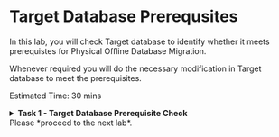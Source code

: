 # Target Database Prerequsites

In this lab, you will check Target database to identify whether it meets prerequistes for Physical Offline Database Migration.

Whenever required you will do the necessary modification in Target database to meet the prerequisites.


Estimated Time: 30 mins

**<details><summary>Task 1 - Target Database Prerequisite Check</summary>**
<p>

1. Login to Target Database Server.

   Login to Target Database server using Public IP and ssh key.

2. Set the environment for the database.

   Switch user to Oracle using below command.

   sudo su - oracle

   Set the environment to connect to your database.

   Type . oraenv and press enter 
    
   Enter ORCL when asked for ORACLE_SID and then press enter    --> Enter your DB name if that is different than the one used in this lab.

   
3. Check whether Target Database is using spfile.

   Run "show parameter spfile" in database.

   If you get a similar output as below which means spfile is configured, if this is not the case then please configure spfile using Oracle Docs.

   ![ss1](./images/spfile.png)

4. Verify Time Zone version.

  The target placeholder database must have a time zone file version that is the same or higher than the source database. If that is not the case, then the time zone file should be upgraded in the target placeholder database.

  To check the current time zone version, query the V$TIMEZONE_FILE view as shown here, and upgrade the time zone file if necessary.
  ```console
  SELECT * FROM v$timezone_file;
  ```

  Sample output is shown below.
  ![ss2](./images/timezone.png)

5. Verify TDE Wallet Folder.

   Verify that the TDE wallet folder exists, and ensure that the wallet STATUS is OPEN and WALLET_TYPE is AUTOLOGIN (For an auto-login wallet type), or WALLET_TYPE is PASSWORD (For a password-based wallet). For a multitenant database, ensure that the wallet is open on all PDBs as well as the CDB, and the master key is set for all PDBs and the CDB.

   Execute the below SQL.
   ```console
   set lines 120
   col WRL_PARAMETER for a50
   select WRL_TYPE,WRL_PARAMETER,STATUS,WALLET_TYPE from v$encryption_wallet;   
   ```
   Sample output is shown below.

   ![ss3](./images/tde.png)

6. Check Disk Group Size.

   Check the size of the disk groups and usage on the target database (ASM disk groups or ACFS file systems) and make sure adequate storage is provisioned and available on the target database servers.

   In this lab you can ignone this since we have taken care of this step while proviosioning the Target Database.

7. Check connections.

   Verify that port 22 on the target servers in the Oracle Cloud Infrastructure, Exadata Cloud Service, or Exadata Cloud at Customer environment are open and not blocked by a firewall.

   We had already checked this by doing ssh from ZDM host in earlier lab.

8. Capture RMAN SHOW ALL command

    Capture output so that you can compare RMAN settings after the migration, then reset any changed RMAN configuration settings to ensure that the backup works without any issues.

9. Ensure System time of Target Database, Source Database and ZDM host are in sync (Optional Step)

   Type "date" across Source Database , Target Database and ZDM host simultaneously and see whether they show the same time.

   It is recommended to have same time across all system but it is not mandatory.

   Please use NTP in case you need to adjust time.

10. Check encryption algorithm in SQLNET.ORA (Optional Step)

   Ensure that encryption algorithm specificed in sqlnet.ora in Target Database Oracle Home is same as Source Database Home.

   This is not mandatory for Physical Offline Migration , However it is recommended.


</p>
</details>
Please *proceed to the next lab*.




